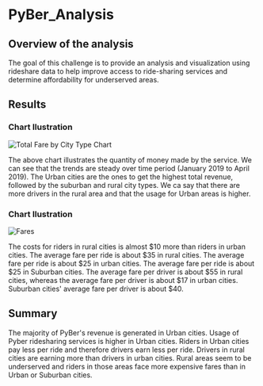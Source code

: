 # PyBer_Analysis

## Overview of the analysis

The goal of this challenge is to provide an analysis and visualization using rideshare data to help improve access to ride-sharing services and determine affordability for underserved areas. 

## Results

### Chart Ilustration 

![Total Fare by City Type Chart](https://user-images.githubusercontent.com/108438270/189458522-88ad3d20-c574-468c-9f8c-3a8813b84cb9.png)

The above chart illustrates the quantity of money made by the service. We can see that the trends are steady over time period (January 2019 to April 2019). 
The Urban cities are the ones to get the highest total revenue, followed by the suburban and rural city types. 
We ca say that there are more drivers in the rural area and that the usage for Urban areas is higher.


### Chart Ilustration 

![Fares](https://user-images.githubusercontent.com/108438270/189458949-1602e01e-730c-4d29-986b-9acfd2499d0b.png)

The costs for riders in rural cities is almost $10 more than riders in urban cities. 
The average fare per ride is about $35 in rural cities. 
The average fare per ride is about $25 in urban cities. 
The average fare per ride is about $25 in Suburban cities.
The average fare per driver is about $55 in rural cities, whereas the average fare per driver is about $17 in urban cities. Suburban cities' average fare per driver is about $40.


## Summary

The majority of PyBer's revenue is generated in Urban cities.
Usage of Pyber ridesharing services is higher in Urban cities.
Riders in Urban cities pay less per ride and therefore drivers earn less per ride.
Drivers in rural cities are earning more than drivers in urban cities. 
Rural areas seem to be underserved and riders in those areas face more expensive fares than in Urban or Suburban cities.


